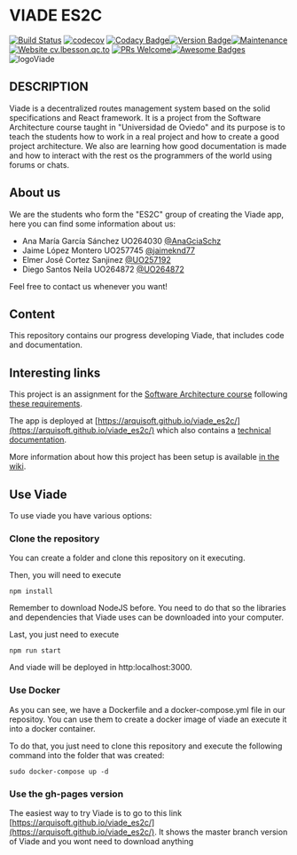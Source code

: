 # VIADE ES2C
 [![Build Status](https://travis-ci.org/Arquisoft/viade_es2c.svg?branch=master)](https://travis-ci.org/Arquisoft/viade_es2c) [![codecov](https://codecov.io/gh/Arquisoft/viade_es2c/branch/master/graph/badge.svg)](https://codecov.io/gh/Arquisoft/viade_es2c) [![Codacy Badge](https://api.codacy.com/project/badge/Grade/6ed5f250f3ea4a849db4cd369a01bb8c)](https://www.codacy.com/gh/Arquisoft/viade_es2c?utm_source=github.com&amp;utm_medium=referral&amp;utm_content=Arquisoft/viade_es2c&amp;utm_campaign=Badge_Grade)[![Version Badge](https://img.shields.io/badge/Version-0.2-<COLOR>.svg)](https://arquisoft.github.io/viade_es2c)[![Maintenance](https://img.shields.io/badge/Maintained%3F-yes-green.svg)](https://github.com/Arquisoft/viade_es2c/graphs/commit-activity)[![Website cv.lbesson.qc.to](https://img.shields.io/website-up-down-green-red/http/cv.lbesson.qc.to.svg)](https://arquisoft.github.io/viade_es2c/)
[![PRs Welcome](https://img.shields.io/badge/PRs-welcome-brightgreen.svg?style=flat-square)](http://makeapullrequest.com)[![Awesome Badges](https://img.shields.io/badge/badges-awesome-green.svg)](https://github.com/Naereen/badges)
![logoViade](https://user-images.githubusercontent.com/49797815/76650462-ff247080-6562-11ea-8717-81891cdb1cc6.png)

## DESCRIPTION
Viade is a decentralized routes management system based on the solid specifications and React framework. It is a project from the Software Architecture course taught in "Universidad de Oviedo" and its purpose is to teach the students how to work in a real project and how to create a good project architecture. We also are learning how good documentation is made and how to interact with the rest os the programmers of the world using forums or chats.

## About us
We are the students who form the "ES2C" group of creating the Viade app, here you can find some information about us:

- Ana María García Sánchez UO264030 [@AnaGciaSchz](https://github.com/AnaGciaSchz)
- Jaime López Montero UO257745 [@jaimeknd77](https://github.com/jaimeknd77)
- Elmer José Cortez Sanjinez [@UO257192](https://github.com/UO257192)
- Diego Santos Neila UO264872 [@UO264872](https://github.com/UO264872)

Feel free to contact us whenever you want!

## Content
This repository contains our progress developing Viade, that includes code and documentation.

## Interesting links
This project is an assignment for the [Software Architecture course](https://arquisoft.github.io/) following [these requirements](https://labra.solid.community/public/SoftwareArchitecture/AssignmentDescription/).

The app is deployed at [https://arquisoft.github.io/viade_es2c/](https://arquisoft.github.io/viade_es2c/) which also contains a [technical documentation](https://arquisoft.github.io/viade_es2c/docs).

More information about how this project has been setup is available [in the wiki](https://github.com/Arquisoft/viade_es2c/wiki).

## Use Viade
To use viade you have various options:

### Clone the repository
You can create a folder and clone this repository on it executing.

Then, you will need to execute 

```shell
npm install
``` 
Remember to download NodeJS before. You need to do that so the libraries and dependencies that Viade uses can be downloaded into your computer.

Last, you just need to execute 

```shell
npm run start
``` 
And viade will be deployed in http:localhost:3000.

### Use Docker
As you can see, we have a Dockerfile and a docker-compose.yml file in our repositoy. You can use them to create a docker image of viade an execute it into a docker container.

To do that, you just need to clone this repository and execute the following command into the folder that was created:

```shell
sudo docker-compose up -d
```

### Use the gh-pages version
The easiest way to try Viade is to go to this link [https://arquisoft.github.io/viade_es2c/](https://arquisoft.github.io/viade_es2c/). It shows the master branch version of Viade and you wont need to download anything
